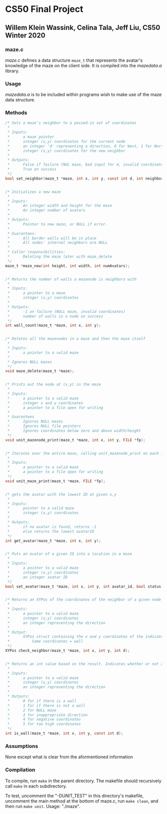 # CS50 Final Project
## Willem Klein Wassink, Celina Tala, Jeff Liu, CS50 Winter 2020

### maze.c

*maze.c* defines a data structure `maze_t` that represents the avatar's knowledge of the maze on the client side. It is compiled into the *mazedata.a* library.

### Usage

*mazedata.a* is to be included within programs wish to make use of the maze data structure.

### Methods

```c
/* Sets a maze's neighbor to a passed-in set of coordinates
 * 
 * Inputs:
 *      a maze pointer
 *      integer (x,y) coordinates for the current node
 *      an integer 'd' representing a direction, 0 for West, 1 for North, 2 for South, 3 for East.
 *      integer (x,y) coordinates for the new neighbor
 * 
 * Outputs:
 *      False if failure (NUL maze, bad input for d, invalid coordinates)
 *      True on success
 */
bool set_neighbor(maze_t *maze, int x, int y, const int d, int neighbor_x, int neighbor_y);


/* Initializes a new maze
 * 
 * Inputs:
 *      An integer width and height for the maze
 *      An integer number of avatars
 * 
 * Outputs:
 *      Pointer to new maze, or NULL if error.
 * 
 * Guarantees:
 *      All border walls will be in place
 *      All nodes' internal neighbors are NULL
 * 
 * Caller responsibilities:
 *      Deleting the maze later with maze_delete
 */
maze_t *maze_new(int height, int width, int numAvatars);


/* Returns the number of walls a mazenode is neighbors with
 *
 * Inputs:
 *      a pointer to a maze
 *      integer (x,y) coordinates
 * 
 * Outputs:
 *      -1 on failure (NULL maze, invalid coordinates)
 *      number of walls in a node on success
 */
int wall_count(maze_t *maze, int x, int y);


/* Deletes all the mazenodes in a maze and then the maze itself
 * 
 * Inputs:
 *      a pointer to a valid maze
 * 
 * Ignores NULL mazes    
 */
void maze_delete(maze_t *maze);


/* Prints out the node at (x,y) in the maze
 * 
 * Inputs:
 *      a pointer to a valid maze
 *      integer x and y coordinates
 *      a pointer to a file open for writing
 * 
 * Guarantees
 *      Ignores NULL mazes
 *      Ignores NULL file pointers
 *      Ignores coordinates below zero and above width/height
 */
void unit_mazenode_print(maze_t *maze, int x, int y, FILE *fp);


/* Iterates over the entire maze, calling unit_mazenode_print on each location
 * 
 * Inputs:
 *      a pointer to a valid maze
 *      a pointer to a file open for writing
 */
void unit_maze_print(maze_t *maze, FILE *fp);


/* gets the avatar with the lowest ID at given x,y
 * 
 * Inputs:
 *      pointer to a valid maze
 *      integer (x,y) coordinates
 * 
 * Outputs:
 *      if no avatar is found, returns -1
 *      else returns the lowest avatarID
 */ 
int get_avatar(maze_t *maze, int x, int y);


/* Puts an avatar of a given ID into a location in a maze
 * 
 * Inputs:
 *      a pointer to a valid maze
 *      integer (x,y) coordinates
 *      an integer avatar ID
 */
bool set_avatar(maze_t *maze, int x, int y, int avatar_id, bool status);


/* Returns an XYPos of the coordinates of the neighbor of a given node in a given direction
 * 
 * Inputs:
 *      a pointer to a valid maze
 *      integer (x,y) coordinates
 *      an integer representing the direction
 * 
 * Output:
 *      XYPos struct containing the x and y coordinates of the indicated neighbor
 *          Same coordinates = wall
 */
XYPos check_neighbor(maze_t *maze, int x, int y, int d);


/* Returns an int value based on the result. Indicates whether or not a node has a wall in a certain direction
 *
 * Inputs:
 *      a pointer to a valid maze
 *      integer (x,y) coordinates
 *      an integer representing the direction
 * 
 * Outputs:
 *      0 for if there is a wall
 *      1 for if there is not a wall
 *      2 for NULL maze
 *      3 for inappropriate direction
 *      4 for negative coordinates
 *      5 for too high coordinates
 */
int is_wall(maze_t *maze, int x, int y, const int d);
```

### Assumptions

None except what is clear from the aformentioned information

### Compilation

To compile, run `make` in the parent directory. The makefile should recursively call `make` in each subdirectory.

To test, uncomment the "-DUNIT_TEST" in this directory's makefile, uncomment the main method at the bottom of maze.c, run `make clean`, and then run `make unit`. Usage: "./maze".